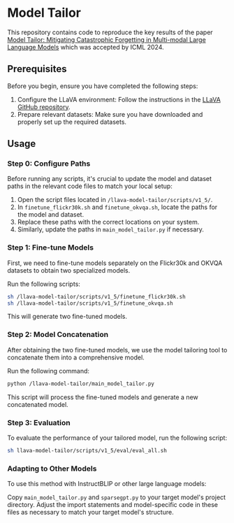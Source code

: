 
# Model Tailor

This repository contains code to reproduce the key results of the paper [Model Tailor: Mitigating Catastrophic Forgetting in
Multi-modal Large Language Models](https://arxiv.org/pdf/2402.12048) which was accepted by ICML 2024.


## Prerequisites

Before you begin, ensure you have completed the following steps:

1. Configure the LLaVA environment: Follow the instructions in the [LLaVA GitHub repository](https://github.com/haotian-liu/LLaVA?tab=readme-ov-file).
2. Prepare relevant datasets: Make sure you have downloaded and properly set up the required datasets.

## Usage

### Step 0: Configure Paths

Before running any scripts, it's crucial to update the model and dataset paths in the relevant code files to match your local setup:

1. Open the script files located in `/llava-model-tailor/scripts/v1_5/`.
2. In `finetune_flickr30k.sh` and `finetune_okvqa.sh`, locate the paths for the model and dataset.
3. Replace these paths with the correct locations on your system.
4. Similarly, update the paths in `main_model_tailor.py` if necessary.

### Step 1: Fine-tune Models

First, we need to fine-tune models separately on the Flickr30k and OKVQA datasets to obtain two specialized models.

Run the following scripts:

```bash
sh /llava-model-tailor/scripts/v1_5/finetune_flickr30k.sh
sh /llava-model-tailor/scripts/v1_5/finetune_okvqa.sh
```

This will generate two fine-tuned models.

### Step 2: Model Concatenation

After obtaining the two fine-tuned models, we use the model tailoring tool to concatenate them into a comprehensive model.

Run the following command:

```bash
python /llava-model-tailor/main_model_tailor.py
```

This script will process the fine-tuned models and generate a new concatenated model.

### Step 3: Evaluation
To evaluate the performance of your tailored model, run the following script:

```bash
sh llava-model-tailor/scripts/v1_5/eval/eval_all.sh
```


### Adapting to Other Models

To use this method with InstructBLIP or other large language models:

Copy ``main_model_tailor.py`` and ``sparsegpt.py`` to your target model's project directory.
Adjust the import statements and model-specific code in these files as necessary to match your target model's structure.


